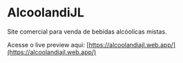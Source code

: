 # AlcoolandiJL

Site comercial para venda de bebidas alcóolicas mistas.

Acesse o live preview aqui: [https://alcoolandiajl.web.app/](https://alcoolandiajl.web.app/)
